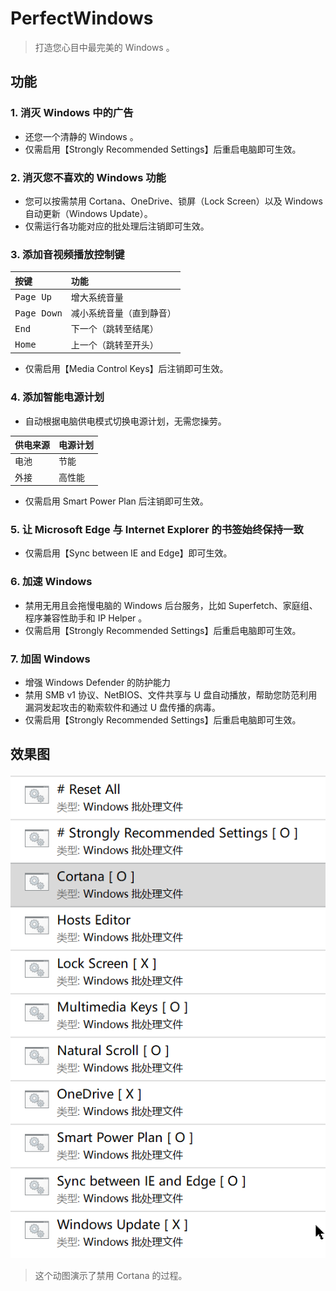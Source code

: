 # PerfectWindows

> 打造您心目中最完美的 Windows 。

## 功能
### 1. 消灭 Windows 中的广告
* 还您一个清静的 Windows 。
* 仅需启用【Strongly Recommended Settings】后重启电脑即可生效。
### 2. 消灭您不喜欢的 Windows 功能
* 您可以按需禁用 Cortana、OneDrive、锁屏（Lock Screen）以及 Windows 自动更新（Windows Update）。
* 仅需运行各功能对应的批处理后注销即可生效。
### 3. 添加音视频播放控制键
|按键|功能|
|:-|:-|
|<kbd>Page Up</kbd>|增大系统音量
|<kbd>Page Down</kbd>|减小系统音量（直到静音）
|<kbd>End</kbd>|下一个（跳转至结尾）
|<kbd>Home</kbd>|上一个（跳转至开头）

* 仅需启用【Media Control Keys】后注销即可生效。
### 4. 添加智能电源计划
* 自动根据电脑供电模式切换电源计划，无需您操劳。

|供电来源|电源计划|
|:-|:-|
|电池|节能
|外接|高性能
* 仅需启用 Smart Power Plan 后注销即可生效。
### 5. 让 Microsoft Edge 与 Internet Explorer 的书签始终保持一致
* 仅需启用【Sync between IE and Edge】即可生效。
### 6. 加速 Windows
* 禁用无用且会拖慢电脑的 Windows 后台服务，比如 Superfetch、家庭组、程序兼容性助手和 IP Helper 。
* 仅需启用【Strongly Recommended Settings】后重启电脑即可生效。
### 7. 加固 Windows
* 增强 Windows Defender 的防护能力
* 禁用 SMB v1 协议、NetBIOS、文件共享与 U 盘自动播放，帮助您防范利用漏洞发起攻击的勒索软件和通过 U 盘传播的病毒。
* 仅需启用【Strongly Recommended Settings】后重启电脑即可生效。
## 效果图

![pic](Pics/2.gif)
> 这个动图演示了禁用 Cortana 的过程。

